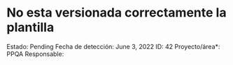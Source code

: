 # No esta versionada correctamente la plantilla

Estado: Pending
Fecha de detección: June 3, 2022
ID: 42
Proyecto/área*: PPQA
Responsable: